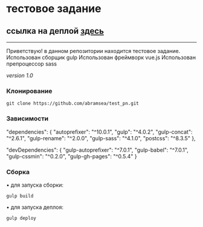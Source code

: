 # тестовое задание
## ссылка на деплой [здесь](https://abramsea.github.io/test_pn/)

---

Приветствую! в данном репозитории находится тестовое задание.
Использован сборщик gulp
Использован фреймворк vue.js
Использован препроцессор sass

_version 1.0_

### Клонирование

    git clone https://github.com/abramsea/test_pn.git

### Зависимости

  "dependencies": {
    "autoprefixer": "^10.0.1",
    "gulp": "^4.0.2",
    "gulp-concat": "^2.6.1",
    "gulp-rename": "^2.0.0",
    "gulp-sass": "^4.1.0",
    "postcss": "^8.3.5"
  },

  "devDependencies": {
    "gulp-autoprefixer": "^7.0.1",
    "gulp-babel": "^7.0.1",
    "gulp-cssmin": "^0.2.0",
    "gulp-gh-pages": "^0.5.4"
  }

    
### Сборка

&bull; для запуска сборки:

    gulp build


&bull; для запуска деплоя:

    gulp deploy